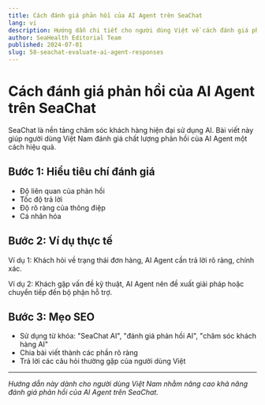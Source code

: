 ```yaml
---
title: Cách đánh giá phản hồi của AI Agent trên SeaChat
lang: vi
description: Hướng dẫn chi tiết cho người dùng Việt về cách đánh giá phản hồi của AI Agent trên SeaChat, kèm mẹo SEO.
author: SeaHealth Editorial Team
published: 2024-07-01
slug: 58-seachat-evaluate-ai-agent-responses
---
```


# Cách đánh giá phản hồi của AI Agent trên SeaChat

SeaChat là nền tảng chăm sóc khách hàng hiện đại sử dụng AI. Bài viết này giúp người dùng Việt Nam đánh giá chất lượng phản hồi của AI Agent một cách hiệu quả.

## Bước 1: Hiểu tiêu chí đánh giá

- Độ liên quan của phản hồi
- Tốc độ trả lời
- Độ rõ ràng của thông điệp
- Cá nhân hóa

## Bước 2: Ví dụ thực tế

Ví dụ 1: Khách hỏi về trạng thái đơn hàng, AI Agent cần trả lời rõ ràng, chính xác.

Ví dụ 2: Khách gặp vấn đề kỹ thuật, AI Agent nên đề xuất giải pháp hoặc chuyển tiếp đến bộ phận hỗ trợ.

## Bước 3: Mẹo SEO

- Sử dụng từ khóa: "SeaChat AI", "đánh giá phản hồi AI", "chăm sóc khách hàng AI"
- Chia bài viết thành các phần rõ ràng
- Trả lời các câu hỏi thường gặp của người dùng Việt

---

*Hướng dẫn này dành cho người dùng Việt Nam nhằm nâng cao khả năng đánh giá phản hồi của AI Agent trên SeaChat.*
